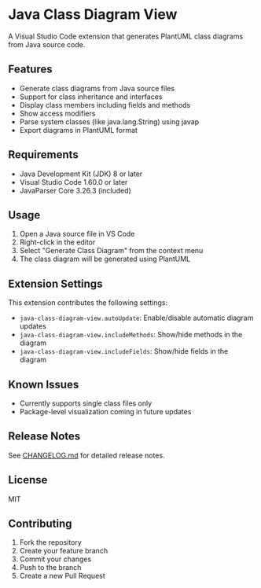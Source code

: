 # Java Class Diagram View

A Visual Studio Code extension that generates PlantUML class diagrams from Java source code.

## Features

- Generate class diagrams from Java source files
- Support for class inheritance and interfaces
- Display class members including fields and methods
- Show access modifiers
- Parse system classes (like java.lang.String) using javap
- Export diagrams in PlantUML format

## Requirements

- Java Development Kit (JDK) 8 or later
- Visual Studio Code 1.60.0 or later
- JavaParser Core 3.26.3 (included)

## Usage

1. Open a Java source file in VS Code
2. Right-click in the editor
3. Select "Generate Class Diagram" from the context menu
4. The class diagram will be generated using PlantUML

## Extension Settings

This extension contributes the following settings:

* `java-class-diagram-view.autoUpdate`: Enable/disable automatic diagram updates
* `java-class-diagram-view.includeMethods`: Show/hide methods in the diagram
* `java-class-diagram-view.includeFields`: Show/hide fields in the diagram

## Known Issues

- Currently supports single class files only
- Package-level visualization coming in future updates

## Release Notes

See [CHANGELOG.md](CHANGELOG.md) for detailed release notes.

## License

MIT

## Contributing

1. Fork the repository
2. Create your feature branch
3. Commit your changes
4. Push to the branch
5. Create a new Pull Request
